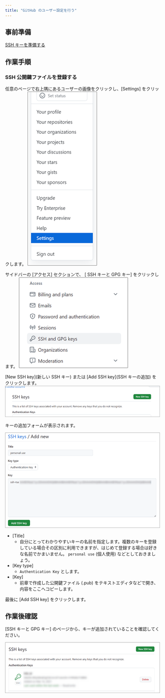 ```yaml
---
title: "GitHub のユーザー設定を行う"
---
```


## 事前準備

[SSH キーを準備する](./setup-dev-ssh)

## 作業手順

### SSH 公開鍵ファイルを登録する

任意のページで右上隅にあるユーザーの画像をクリックし、[Settings] をクリックします。
![](/images/github-team-workflows/setup-dev-github-1.png)

サイドバーの [アクセス] セクションで、 [ SSH キーと GPG キー] をクリックします。
![](/images/github-team-workflows/setup-dev-github-2.png)

[New SSH key](新しい SSH キー) または [Add SSH key](SSH キーの追加) をクリックします。
![](/images/github-team-workflows/setup-dev-github-3.png)

キーの追加フォームが表示されます。

![](/images/github-team-workflows/setup-dev-github-4.png)

- [Title]
    - 自分にとってわかりやすいキーの名前を指定します。複数のキーを登録している場合その区別に利用できますが、はじめて登録する場合は好きな名前でかまいません。 `personal use` (個人使用) などとしておきましょう。
- [Key type]
    - `Authentication Key` とします。
- [Key]
    - 前章で作成した公開鍵ファイル (.pub) をテキストエディタなどで開き、内容をここへコピーします。

最後に [Add SSH key] をクリックします。

## 作業後確認

[SSH キーと GPG キー] のページから、キーが追加されていることを確認してください。

![](/images/github-team-workflows/setup-dev-github-5.png)

